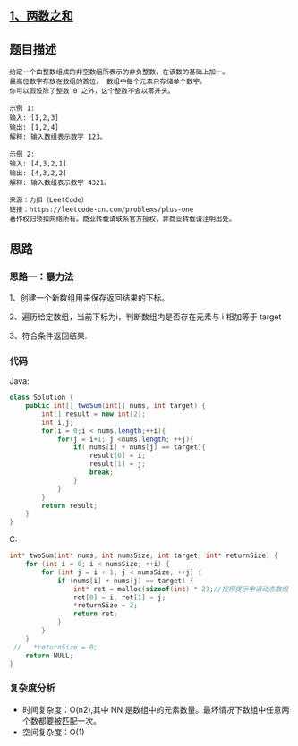 ## [1、两数之和](https://leetcode-cn.com/problems/two-sum/)

## 题目描述
```
给定一个由整数组成的非空数组所表示的非负整数，在该数的基础上加一。
最高位数字存放在数组的首位， 数组中每个元素只存储单个数字。
你可以假设除了整数 0 之外，这个整数不会以零开头。

示例 1:
输入: [1,2,3]
输出: [1,2,4]
解释: 输入数组表示数字 123。

示例 2:
输入: [4,3,2,1]
输出: [4,3,2,2]
解释: 输入数组表示数字 4321。
 
来源：力扣（LeetCode）
链接：https://leetcode-cn.com/problems/plus-one
著作权归领扣网络所有。商业转载请联系官方授权，非商业转载请注明出处。
```
## 思路
### 思路一：暴力法

1、创建一个新数组用来保存返回结果的下标。

2、遍历给定数组，当前下标为i，判断数组内是否存在元素与 i 相加等于 target

3、符合条件返回结果.

### 代码
Java:
```java
class Solution {
    public int[] twoSum(int[] nums, int target) {
        int[] result = new int[2];
        int i,j;
        for(i = 0;i < nums.length;++i){
            for(j = i+1; j <nums.length; ++j){
                if( nums[i] + nums[j] == target){
                    result[0] = i;
                    result[1] = j;
                    break;
                }
            }
        }
        return result;
    }
}
```

C:
```c
int* twoSum(int* nums, int numsSize, int target, int* returnSize) {
    for (int i = 0; i < numsSize; ++i) {
        for (int j = i + 1; j < numsSize; ++j) {
            if (nums[i] + nums[j] == target) {
                int* ret = malloc(sizeof(int) * 2);//按照提示申请动态数组
                ret[0] = i, ret[1] = j;
                *returnSize = 2;
                return ret;
            }
        }
    }
 //   *returnSize = 0;
    return NULL;
}
```
### 复杂度分析
- 时间复杂度：O(n2),其中 NN 是数组中的元素数量。最坏情况下数组中任意两个数都要被匹配一次。
- 空间复杂度：O(1)
